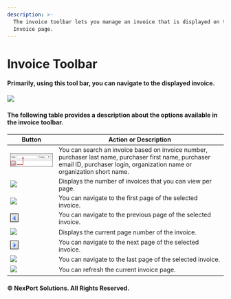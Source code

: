 ```yaml
---
description: >-
  The invoice toolbar lets you manage an invoice that is displayed on the
  Invoice page.
---
```


# Invoice Toolbar

#### Primarily, using this tool bar, you can navigate to the displayed invoice.

![](../../../.gitbook/assets/manage\_invoice\_toolbar63c6.png)

#### The following table provides a description about the options available in the invoice toolbar.

| Button                                                 | Action or Description                                                                                                                                                            |
| ------------------------------------------------------ | -------------------------------------------------------------------------------------------------------------------------------------------------------------------------------- |
| ![](../../../.gitbook/assets/Find.png)                 | You can search an invoice based on invoice number, purchaser last name, purchaser first name, purchaser email ID, purchaser login, organization name or organization short name. |
| ![](../../../.gitbook/assets/display\_invoice181b.png) | Displays the number of invoices that you can view per page.                                                                                                                      |
| ![](../../../.gitbook/assets/First\_Page.png)          | You can navigate to the first page of the selected invoice.                                                                                                                      |
| ![](../../../.gitbook/assets/Previous.png)             | You can navigate to the previous page of the selected invoice.                                                                                                                   |
| ![](../../../.gitbook/assets/Current\_Page.png)        | Displays the current page number of the invoice.                                                                                                                                 |
| ![](../../../.gitbook/assets/Next.png)                 | You can navigate to the next page of the selected invoice.                                                                                                                       |
| ![](../../../.gitbook/assets/Last\_Page.png)           | You can navigate to the last page of the selected invoice.                                                                                                                       |
| ![](../../../.gitbook/assets/Refresh\_1.png)           | You can refresh the current invoice page.                                                                                                                                        |

#### © NexPort Solutions. All Rights Reserved.

